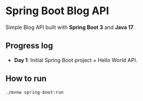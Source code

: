 # Spring Boot Blog API

Simple Blog API built with **Spring Boot 3** and **Java 17**.

## Progress log
- **Day 1**: Initial Spring Boot project + Hello World API.

## How to run
```bash
./mvnw spring-boot:run
